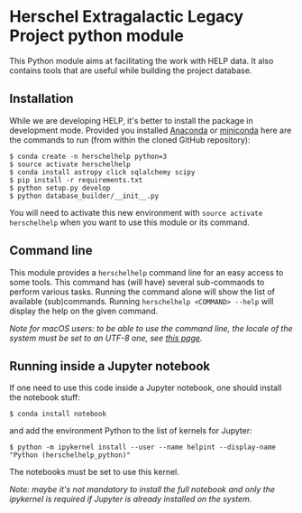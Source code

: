 Herschel Extragalactic Legacy Project python module
===================================================

This Python module aims at facilitating the work with HELP data. It also
contains tools that are useful while building the project database.

Installation
------------

While we are developing HELP, it's better to install the package in development
mode. Provided you installed [Anaconda](https://www.continuum.io/) or
[miniconda](http://conda.pydata.org/miniconda.html) here are the commands to
run (from within the cloned GitHub repository):

```Shell
$ conda create -n herschelhelp python=3
$ source activate herschelhelp
$ conda install astropy click sqlalchemy scipy
$ pip install -r requirements.txt
$ python setup.py develop
$ python database_builder/__init__.py
```

You will need to activate this new environment with `source activate
herschelhelp` when you want to use this module or its command.

Command line
------------

This module provides a `herschelhelp` command line for an easy access to some
tools. This command has (will have) several sub-commands to perform various
tasks. Running the command alone will show the list of available (sub)commands.
Running `herschelhelp <COMMAND> --help` will display the help on the given
command.

*Note for macOS users: to be able to use the command line, the locale of the
system must be set to an UTF-8 one, see [this
page](http://click.pocoo.org/5/python3/#python3-surrogates).*

Running inside a Jupyter notebook
---------------------------------

If one need to use this code inside a Jupyter notebook, one should install the
notebook stuff:

```Shell
$ conda install notebook
```

and add the environment Python to the list of kernels for Jupyter:

```Shell
$ python -m ipykernel install --user --name helpint --display-name "Python (herschelhelp_python)"
```

The notebooks must be set to use this kernel.

*Note: maybe it's not mandatory to install the full notebook and only the
ipykernel is required if Jupyter is already installed on the system.*
